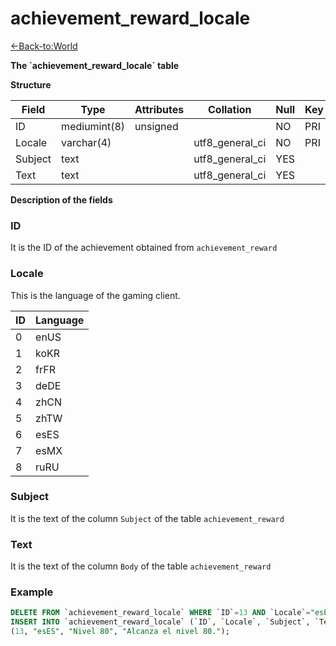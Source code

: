 # achievement\_reward\_locale

[<-Back-to:World](database-world.md)

**The \`achievement\_reward\_locale\` table**

**Structure**

| Field   | Type         | Attributes | Collation       | Null | Key | Default | Extra | Comment |
|---------|--------------|------------|-----------------|------|-----|---------|-------|---------|
| ID      | mediumint(8) | unsigned   |                 | NO   | PRI | 0       |       |         |
| Locale  | varchar(4)   |            | utf8_general_ci | NO   | PRI | (NULL)  |       |         |
| Subject | text         |            | utf8_general_ci | YES  |     | (NULL)  |       |         |
| Text    | text         |            | utf8_general_ci | YES  |     | (NULL)  |       |         |

**Description of the fields**

### ID

It is the ID of the achievement obtained from `achievement_reward`

### Locale

This is the language of the gaming client.

| ID | Language |
|----|----------|
| 0  | enUS     |
| 1  | koKR     |
| 2  | frFR     |
| 3  | deDE     |
| 4  | zhCN     |
| 5  | zhTW     |
| 6  | esES     |
| 7  | esMX     |
| 8  | ruRU     |

### Subject

It is the text of the column `Subject` of the table `achievement_reward`

### Text

It is the text of the column `Body` of the table `achievement_reward`

### Example
```sql
DELETE FROM `achievement_reward_locale` WHERE `ID`=13 AND `Locale`="esES";
INSERT INTO `achievement_reward_locale` (`ID`, `Locale`, `Subject`, `Text`) VALUES
(13, "esES", "Nivel 80", "Alcanza el nivel 80.");
```
